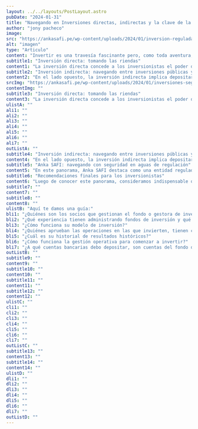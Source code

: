 ```yaml
---
layout: ../../layouts/PostLayout.astro
pubDate: "2024-01-31"
title: "Navegando en Inversiones directas, indirectas y la clave de la regulación"
author: "jony pacheco"
image:
src: "https://ankasafi.pe/wp-content/uploads/2024/01/inversion-regulada-scaled.jpeg"
alt: "imagen"
type: "Articulo"
content: "Invertir es una travesía fascinante pero, como toda aventura, se presenta con opciones diversas, regulación y decisiones críticas."
subtitle1: "Inversión directa: tomando las riendas"
content1: "La inversión directa concede a los inversionistas el poder de elegir en qué activos desean poner su dinero. Este es un terreno de libertad donde las decisiones están en sus manos. Sin embargo, este campo, particularmente cuando se trata de opciones no reguladas como el factoring, puede parecer un bosque denso y complejo. Aquí es donde entran en escena plataformas de Crowd Factoring, ofreciendo un camino directo, pero no exento de desafíos. Al no estar regulado en este ámbito, hay una implicación mayor de riesgo, exigiendo al inversionista precauciones adicionales. Investigar la operatividad, seguridad de cuentas, respaldo patrimonial, y la trazabilidad de los activos son esenciales antes de aventurarse en este terreno."
subtitle2: "Inversión indirecta: navegando entre inversiones públicas y privadas"
content2: "En el lado opuesto, la inversión indirecta implica depositar fondos en entidades como fondos de inversión de gestión privada o pública, gestoras de fondos o fondos mutuos. Aquí, la clave está en elegir entre las reguladas y las no reguladas. Las alternativas no reguladas pueden presentar mayores riesgos, por lo que la prudencia dicta una investigación exhaustiva. Algunas preguntas claves para considerar: ¿cómo operan? ¿Cómo respaldan sus inversiones? ¿Quiénes están al mando de las decisiones? Al hacerlas, podrás mitigar el riesgo al momento de invertir."
srcImg: "https://ankasafi.pe/wp-content/uploads/2024/01/inversiones-seguras-1024x683.jpeg"
contentImg: ""
subtitle3: "Inversión directa: tomando las riendas"
content3: "La inversión directa concede a los inversionistas el poder de elegir en qué activos desean poner su dinero. Este es un terreno de libertad donde las decisiones están en sus manos. Sin embargo, este campo, particularmente cuando se trata de opciones no reguladas como el factoring, puede parecer un bosque denso y complejo. Aquí es donde entran en escena plataformas de Crowd Factoring, ofreciendo un camino directo, pero no exento de desafíos. Al no estar regulado en este ámbito, hay una implicación mayor de riesgo, exigiendo al inversionista precauciones adicionales. Investigar la operatividad, seguridad de cuentas, respaldo patrimonial, y la trazabilidad de los activos son esenciales antes de aventurarse en este terreno."
ulistA: ""
ali1: ""
ali2: ""
ali3: ""
ali4: ""
ali5: ""
ali6: ""
ali7: ""
outListA: ""
subtitle4: "Inversión indirecta: navegando entre inversiones públicas y privadas"
content4: "En el lado opuesto, la inversión indirecta implica depositar fondos en entidades como fondos de inversión de gestión privada o pública, gestoras de fondos o fondos mutuos. Aquí, la clave está en elegir entre las reguladas y las no reguladas. Las alternativas no reguladas pueden presentar mayores riesgos, por lo que la prudencia dicta una investigación exhaustiva. Algunas preguntas claves para considerar: ¿cómo operan? ¿Cómo respaldan sus inversiones? ¿Quiénes están al mando de las decisiones? Al hacerlas, podrás mitigar el riesgo al momento de invertir."
subtitle5: "Anka SAFI: navegando con seguridad en aguas de regulación"
content5: "En este panorama, Anka SAFI destaca como una entidad regulada y supervisada por la Superintendencia del Mercado de Valores (SMV). Este estatus no sólo transparenta toda la información en la plataforma de la SMV, sino que también brinda a los inversionistas acceso irrestricto a datos esenciales: estados financieros, resultados, inversiones, accionistas, todo está al alcance para evaluar con confianza. En un mercado donde la transparencia es clave, Anka SAFI destaca como faro de seguridad y estabilidad. Esta regulación permite a la entidad captar fondos públicos sin restricciones, abriendo sus puertas tanto al mercado peruano como al extranjero. En el tejido complejo de las inversiones, la elección entre la senda directa e indirecta se convierte en una decisión crucial. Sea cual sea la elección, la cautela y la investigación son las brújulas indispensables para los inversionistas. Anka SAFI navega en aguas reguladas, donde la transparencia es la estrella que guía la inversión hacia horizontes prósperos y seguros."
subtitle6: "Recomendaciones finales para los inversionistas"
content6: "Luego de conocer este panorama, consideramos indispensable que sepas cuáles preguntas son fundamentales para desarrollar una debida diligencia e investigación antes de invertir en una alternativa indirecta."
subtitle7: ""
content7: ""
subtitle8: ""
content8: ""
ulistB: "Aquí te damos una guía:"
bli1: "¿Quiénes son los socios que gestionan el fondo o gestora de inversión?"
bli2: "¿Qué experiencia tienen administrando fondos de inversión y qué experiencia tienen gestionando los activos subyacentes motivo de rentabilización del monto, cuántos años y qué lugares?"
bli3: "¿Cómo funciona su modelo de inversión?"
bli4: "¿Quiénes aprueban las operaciones en las que invierten, tienen comité de inversiones autónomo, me podría indicar quiénes lo componen y qué experiencia tienen acerca de invertir en el activo subyacente?"
bli5: "¿Cuál es su historial de resultados históricos?"
bli6: "¿Cómo funciona la gestión operativa para comenzar a invertir?"
bli7: "¿A qué cuentas bancarias debo depositar, son cuentas del fondo de inversión o de una persona natural?"
outListB: ""
subtitle9: ""
content9: ""
subtitle10: ""
content10: ""
subtitle11: ""
content11: ""
subtitle12: ""
content12: ""
ulistC: ""
cli1: ""
cli2: ""
cli3: ""
cli4: ""
cli5: ""
cli6: ""
cli7: ""
outListC: ""
subtitle13: ""
content13: ""
subtitle14: ""
content14: ""
ulistD: ""
dli1: ""
dli2: ""
dli3: ""
dli4: ""
dli5: ""
dli6: ""
dli7: ""
outListD: ""
---
```

